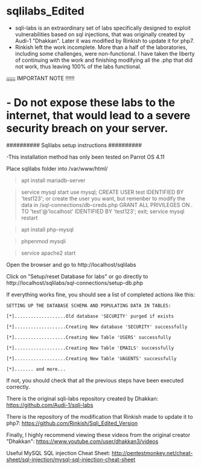 # sqlilabs_Edited

- sqli-labs is an extraordinary set of labs specifically designed to exploit vulnerabilities based on sql injections, that was originally created by Audi-1 "Dhakkan". Later it was modified by Rinkish to update it for php7.
- Rinkish left the work incomplete. More than a half of the laboratories, including some challenges, were non-functional. I have taken the liberty of continuing with the work	and finishing modifying all the .php that did not work, thus leaving 100% of the labs functional.

¡¡¡¡¡¡ IMPORTANT NOTE !!!!!! 

# - Do not expose these labs to the internet, that would lead to a severe security breach on your server.


########## Sqlilabs setup instructions ##########

-This installation method has only been tested on Parrot OS 4.11

Place sqlilabs folder into /var/www/html/

> apt install mariadb-server

> service mysql start
	  use mysql;
		  CREATE USER test IDENTIFIED BY 'test123'; or create the user you want, but remenber to modify the data in /sql-connections/db-creds.php
		  GRANT ALL PRIVILEGES ON *.* TO 'test'@'localhost' IDENTIFIED BY 'test123';
		  exit;
> service mysql restart

> apt install php-mysql

> phpenmod mysqli

> service apache2 start

Open the browser and go to http://localhost/sqlilabs

Click on "Setup/reset Database for labs" or go directly to http://localhost/sqlilabs/sql-connections/setup-db.php

If everything works fine, you should see a list of completed actions like this:

	SETTING UP THE DATABASE SCHEMA AND POPULATING DATA IN TABLES:

	[*]...................Old database 'SECURITY' purged if exists

	[*]...................Creating New database 'SECURITY' successfully

	[*]...................Creating New Table 'USERS' successfully

	[*]...................Creating New Table 'EMAILS' successfully

	[*]...................Creating New Table 'UAGENTS' successfully

	[*]....... and more...

	
If not, you should check that all the previous steps have been executed correctly.

There is the original sqli-labs repository created by Dhakkan: https://github.com/Audi-1/sqli-labs

There is the repository of the modification that Rinkish made to update it to php7: https://github.com/Rinkish/Sqli_Edited_Version
 
Finally, I highly recommend viewing these videos from the original creator "Dhakkan": https://www.youtube.com/user/dhakkan3/videos

Useful MySQL SQL injection Cheat Sheet: http://pentestmonkey.net/cheat-sheet/sql-injection/mysql-sql-injection-cheat-sheet
